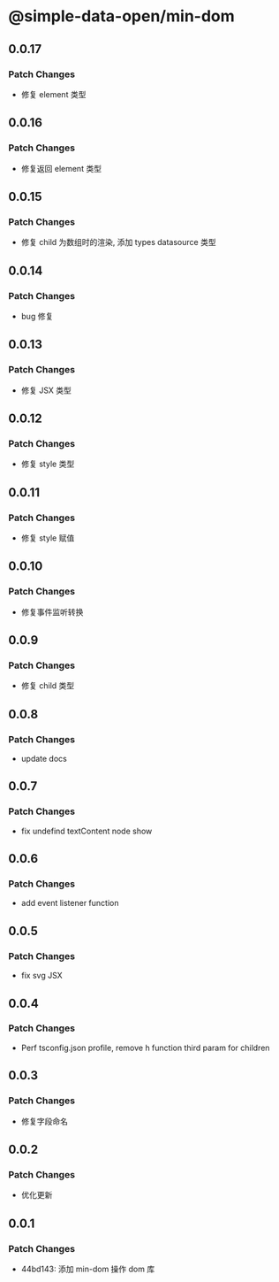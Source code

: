 # @simple-data-open/min-dom

## 0.0.17

### Patch Changes

- 修复 element 类型

## 0.0.16

### Patch Changes

- 修复返回 element 类型

## 0.0.15

### Patch Changes

- 修复 child 为数组时的渲染, 添加 types datasource 类型

## 0.0.14

### Patch Changes

- bug 修复

## 0.0.13

### Patch Changes

- 修复 JSX 类型

## 0.0.12

### Patch Changes

- 修复 style 类型

## 0.0.11

### Patch Changes

- 修复 style 赋值

## 0.0.10

### Patch Changes

- 修复事件监听转换

## 0.0.9

### Patch Changes

- 修复 child 类型

## 0.0.8

### Patch Changes

- update docs

## 0.0.7

### Patch Changes

- fix undefind textContent node show

## 0.0.6

### Patch Changes

- add event listener function

## 0.0.5

### Patch Changes

- fix svg JSX

## 0.0.4

### Patch Changes

- Perf tsconfig.json profile, remove h function third param for children

## 0.0.3

### Patch Changes

- 修复字段命名

## 0.0.2

### Patch Changes

- 优化更新

## 0.0.1

### Patch Changes

- 44bd143: 添加 min-dom 操作 dom 库
